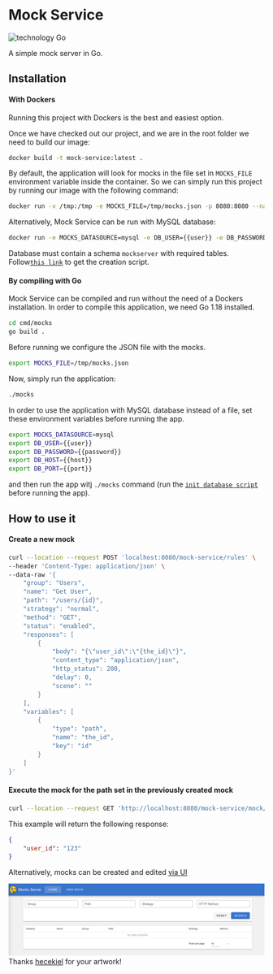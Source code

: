 # Mock Service

![technology Go](https://img.shields.io/badge/technology-go-blue.svg)

A simple mock server in Go.

## Installation

#### With Dockers

Running this project with Dockers is the best and easiest option.

Once we have checked out our project, and we are in the root folder we need to build our image:

```sh
docker build -t mock-service:latest . 
```

By default, the application will look for mocks in the file set in `MOCKS_FILE` environment variable inside the container. So we can simply run this project by running our image with the following command:

```sh
docker run -v /tmp:/tmp -e MOCKS_FILE=/tmp/mocks.json -p 8080:8080 --name mock-service mock-service
```

Alternatively, Mock Service can be run with MySQL database:
```sh
docker run -e MOCKS_DATASOURCE=mysql -e DB_USER={{user}} -e DB_PASSWORD={{password}} - DB_HOST={{host}} -e DB_PORT={{port}} -p 8080:8080 --name mock-service mock-service
```
Database must contain a schema `mockserver` with required tables. Follow[`this link`](https://github.com/nicopozo/mockserver/blob/master/scripts/init.sql "Init sql script") to get the creation script.

#### By compiling with Go
Mock Service can be compiled and run without the need of a Dockers installation. In order to compile this application, we need Go 1.18 installed.

```sh
cd cmd/mocks 
go build .
```

Before running we configure the JSON file with the mocks.

```sh
export MOCKS_FILE=/tmp/mocks.json
```

Now, simply run the application:

```sh
./mocks
```

In order to use the application with MySQL database instead of a file, set these environment variables before running the app.

```sh
export MOCKS_DATASOURCE=mysql
export DB_USER={{user}}
export DB_PASSWORD={{password}} 
export DB_HOST={{host}}
export DB_PORT={{port}}
```

and then run the app witj `./mocks` command (run the [`init database script`](https://github.com/nicopozo/mockserver/blob/master/scripts/init.sql "Init sql script") before running the app).

## How to use it

#### Create a new mock

```sh
curl --location --request POST 'localhost:8080/mock-service/rules' \
--header 'Content-Type: application/json' \
--data-raw '{
    "group": "Users",
    "name": "Get User",
    "path": "/users/{id}",
    "strategy": "normal",
    "method": "GET",
    "status": "enabled",
    "responses": [
        {
            "body": "{\"user_id\":\"{the_id}\"}",
            "content_type": "application/json",
            "http_status": 200,
            "delay": 0,
            "scene": ""
        }
    ],
    "variables": [
        {
            "type": "path",
            "name": "the_id",
            "key": "id"
        }
    ]
}'
```

#### Execute the mock for the path set in the previously created mock
```sh
curl --location --request GET 'http://localhost:8080/mock-service/mock/users/123'
```

This example will return the following response:
```json
{
    "user_id": "123"
}
```

Alternatively, mocks can be created and edited [via UI](http://localhost:8080/mock-service/admin/#/)

![UI](https://raw.githubusercontent.com/nicopozo/mockserver/master/assets/ui.png)
Thanks [hecekiel](https://github.com/hecekiel) for your artwork!
